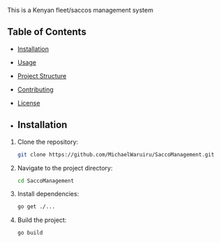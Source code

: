 This is a Kenyan fleet/saccos management system 


## Table of Contents
- [Installation](#installation)
- [Usage](#usage)
- [Project Structure](#project-structure)
- [Contributing](#contributing)
- [License](#license)

- ## Installation
1. Clone the repository:
    ```bash
    git clone https://github.com/MichaelWaruiru/SaccoManagement.git
    ```
2. Navigate to the project directory:
    ```bash
    cd SaccoManagement
    ```
3. Install dependencies:
    ```bash
    go get ./...
    ```
4. Build the project:
    ```bash
    go build
    ```
